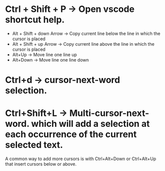 # Ctrl + Shift + P -> Open vscode shortcut help.

- Alt + Shift + down Arrow -> Copy current line below the line in which the cursor is placed
- Alt + Shift + up Arrow -> Copy current line above the line in which the cursor is placed
- Alt+Up -> Move line one line up
- Alt+Down -> Move line one line down

# Ctrl+d -> cursor-next-word selection.
# Ctrl+Shift+L -> Multi-cursor-next-word. which will add a selection at each occurrence of the current selected text.

A common way to add more cursors is with Ctrl+Alt+Down or Ctrl+Alt+Up that insert cursors below or above.
